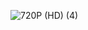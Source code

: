 
![720P (HD) (4)](https://github.com/user-attachments/assets/ce5ac239-2094-4a8a-b42b-7f845a6a5ab4)


<!--
**LunatikDG/LunatikDG** is a ✨ _special_ ✨ repository because its `README.md` (this file) appears on your GitHub profile.

Here are some ideas to get you started:

- 🔭 I’m currently working on ...
- 🌱 I’m currently learning ...
- 👯 I’m looking to collaborate on ...
- 🤔 I’m looking for help with ...
- 💬 Ask me about ...
- 📫 How to reach me: ...
- 😄 Pronouns: ...
- ⚡ Fun fact: ...
-->
